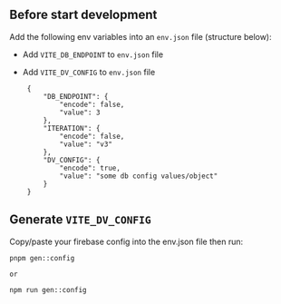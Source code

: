 
## Before start development

Add the following env variables into an `env.json` file (structure below):
 
 - Add `VITE_DB_ENDPOINT` to `env.json` file
 - Add `VITE_DV_CONFIG` to `env.json` file

        {
            "DB_ENDPOINT": {
                "encode": false,
                "value": 3
            },
            "ITERATION": {
                "encode": false,
                "value": "v3"
	        },
            "DV_CONFIG": {
                "encode": true,
                "value": "some db config values/object"
            }
        }


## Generate `VITE_DV_CONFIG`

Copy/paste your firebase config into the env.json file then run:

    pnpm gen::config

    or

    npm run gen::config

